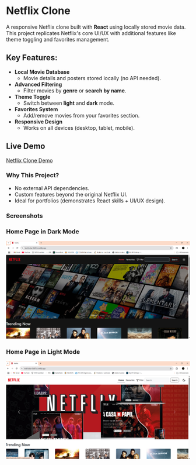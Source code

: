 # Netflix Clone 

A responsive Netflix clone built with **React** using locally stored movie data. This project replicates Netflix's core UI/UX with additional features like theme toggling and favorites management.

## Key Features: 
- **Local Movie Database**  
  - Movie details and posters stored locally (no API needed).  
- **Advanced Filtering**  
  - Filter movies by **genre** or **search by name**.  
- **Theme Toggle**   
  - Switch between **light** and **dark** mode.  
- **Favorites System**   
  - Add/remove movies from your favorites section.  
- **Responsive Design**  
  - Works on all devices (desktop, tablet, mobile).
 
## Live Demo  
[Netflix Clone Demo](https://teal-boba-0b87cc.netlify.app/)

### Why This Project?  
- No external API dependencies.  
- Custom features beyond the original Netflix UI.  
- Ideal for portfolios (demonstrates React skills + UI/UX design).

### Screenshots
### Home Page in Dark Mode
![Home Page in Dark Mode](screenshots/darkmode.png)
### Home Page in Light Mode 
![Home Page in Light Mode](screenshots/lightmode.png)
